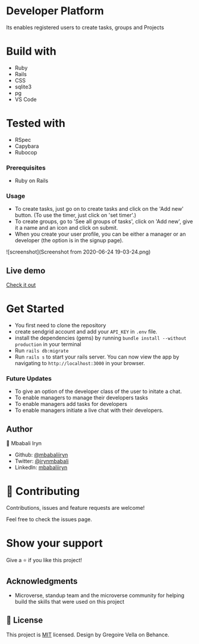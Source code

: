# Developer Platform
Its enables registered users to create tasks, groups and Projects


# Build with

- Ruby
- Rails
- CSS
- sqlite3
- pg
- VS Code

# Tested with
- RSpec
- Capybara
- Rubocop


### Prerequisites

- Ruby on Rails

### Usage
- To create tasks, just go on to create tasks and click on the 'Add new' button. (To use the timer, just click on 'set timer'.)
- To create groups, go to 'See all groups of tasks', click on 'Add new', give it a name and an icon and click on submit.
- When you create your user profile, you can be either a manager or an developer (the option is in the signup page). 


![screenshot](Screenshot from 2020-06-24 19-03-24.png)

## Live demo

[Check it out](https://aqueous-ocean-20191.herokuapp.com/users/1)

# Get Started

- You first need to clone the repository
- create sendgrid account and add your `API_KEY` in `.env` file.
- install the dependencies (gems) by running `bundle install --without production` in your terminal
- Run `rails db:migrate`
- Run `rails s` to start your rails server. You can now view the app by navigating to `http://localhost:3000` in your browser.


### Future Updates

- To give an option of the developer class of the user to initate a chat.
- To enable managers to manage their developers tasks
- To enable managers add tasks for developers
- To enable managers initiate a live chat with their developers.

## Author

👤 Mbabali Iryn

- Github: [@mbabaliiryn](https://github.com/mbabaliiryn)
- Twitter: [@irynmbabali](https://twitter.com/irynmbabali)
- Linkedln: [mbabaliiryn](https://www.linkedin.com/in/mbabaliiryn)

# 🤝 Contributing

Contributions, issues and feature requests are welcome!

Feel free to check the issues page.

# Show your support

Give a ⭐️ if you like this project!

## Acknowledgments

- Microverse, standup team and the microverse community for helping build the skills that were used on this project

## 📝 License

This project is [MIT](lic.url) licensed.
Design by Gregoire Vella on Behance.
